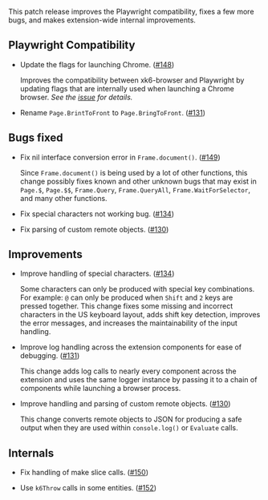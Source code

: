 This patch release improves the Playwright compatibility, fixes a few more bugs, and makes extension-wide internal improvements.

## Playwright Compatibility

- Update the flags for launching Chrome. ([#148](https://github.com/grafana/xk6-browser/pull/148))

  Improves the compatibility between xk6-browser and Playwright by updating flags that are internally used when launching a Chrome browser. _See the [issue]((https://github.com/grafana/xk6-browser/issues/147)) for details._

- Rename `Page.BrintToFront` to `Page.BringToFront`. ([#131](https://github.com/grafana/xk6-browser/pull/131))

## Bugs fixed

- Fix nil interface conversion error in `Frame.document()`. ([#149](https://github.com/grafana/xk6-browser/pull/149))

  Since `Frame.document()` is being used by a lot of other functions, this change possibly fixes known and other unknown bugs that may exist in `Page.$`, `Page.$$`, `Frame.Query`, `Frame.QueryAll`, `Frame.WaitForSelector`, and many other functions.

- Fix special characters not working bug. ([#134](https://github.com/grafana/xk6-browser/pull/134))

- Fix parsing of custom remote objects. ([#130](https://github.com/grafana/xk6-browser/pull/130))

## Improvements

- Improve handling of special characters. ([#134](https://github.com/grafana/xk6-browser/pull/134))

  Some characters can only be produced with special key combinations. For example: `@` can only be produced when `Shift` and `2` keys are pressed together. This change fixes some missing and incorrect characters in the US keyboard layout, adds shift key detection, improves the error messages, and increases the maintainability of the input handling.

- Improve log handling across the extension components for ease of debugging. ([#131](https://github.com/grafana/xk6-browser/pull/131))

  This change adds log calls to nearly every component across the extension and uses the same logger instance by passing it to a chain of components while launching a browser process.

- Improve handling and parsing of custom remote objects. ([#130](https://github.com/grafana/xk6-browser/pull/130))

  This change converts remote objects to JSON for producing a safe output when they are used within `console.log()` or `Evaluate` calls.

## Internals

- Fix handling of make slice calls. ([#150](https://github.com/grafana/xk6-browser/pull/150))

- Use `k6Throw` calls in some entities. ([#152](https://github.com/grafana/xk6-browser/pull/152))
